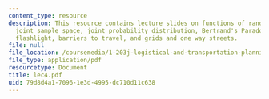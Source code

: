 ```yaml
---
content_type: resource
description: This resource contains lecture slides on functions of random variables,
  joint sample space, joint probability distribution, Bertrand's Paradox, spin the
  flashlight, barriers to travel, and grids and one way streets.
file: null
file_location: /coursemedia/1-203j-logistical-and-transportation-planning-methods-fall-2006/79d8d4a170961e3d4995dc710d11c638_lec4.pdf
file_type: application/pdf
resourcetype: Document
title: lec4.pdf
uid: 79d8d4a1-7096-1e3d-4995-dc710d11c638
---
```

